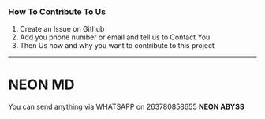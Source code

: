 ### How To Contribute To Us
1. Create an Issue on Github 
2. Add you phone number or email and tell us to Contact You
3. Then Us how and why you want to contribute to this project
-----------------------------------------------------------------


# NEON MD

You can send anything via WHATSAPP on 263780858655 <b>NEON ABYSS</b>
